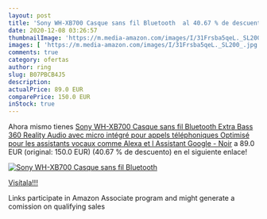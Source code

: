 ```yaml
---
layout: post
title: 'Sony WH-XB700 Casque sans fil Bluetooth  al 40.67 % de descuento'
date: 2020-12-08 03:26:57
thumbnailImage: 'https://m.media-amazon.com/images/I/31Frsba5qeL._SL200_.jpg'
images: [ 'https://m.media-amazon.com/images/I/31Frsba5qeL._SL200_.jpg' ]
comments: true
category: ofertas
author: ring
slug: B07PBCB4J5
description:
actualPrice: 89.0 EUR
comparePrice: 150.0 EUR
inStock: true
---
```


Ahora mismo tienes [Sony WH-XB700 Casque sans fil Bluetooth Extra Bass 360 Reality Audio avec micro intégré pour appels téléphoniques  Optimisé pour les assistants vocaux comme Alexa et l Assistant Google - Noir](https://www.amazon.fr/dp/B07PBCB4J5/?tag=tolees0d-21) a 89.0 EUR (original: 150.0 EUR) (40.67 %  de descuento) en el siguiente enlace!

[![Sony WH-XB700 Casque sans fil Bluetooth ](https://m.media-amazon.com/images/I/31Frsba5qeL._SL200_.jpg)](https://www.amazon.fr/dp/B07PBCB4J5/?tag=tolees0d-21)

[Visítala!!!](https://www.amazon.fr/dp/B07PBCB4J5/?tag=tolees0d-21)

Links participate in Amazon Associate program and might generate a comission on qualifying sales
